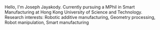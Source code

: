 Hello, I'm Joseph Jayakody. 
Currently pursuing a MPhil in Smart Manufacturing at Hong Kong University of Science and Technology.
Research interests: Robotic additive manufacturing, Geometry processing, Robot manipulation, Smart manufacturing
